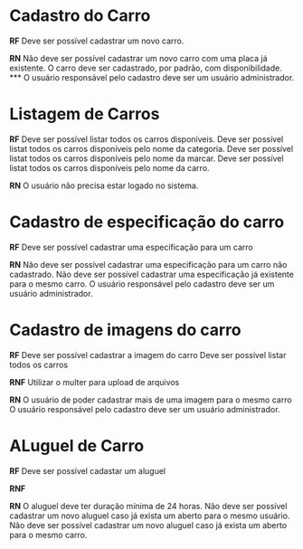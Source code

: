 # Cadastro do Carro

**RF**
Deve ser possível cadastrar um novo carro.

**RN**
Não deve ser possível cadastrar um novo carro com uma placa já existente.
O carro deve ser cadastrado, por padrão, com disponibilidade.
*** O usuário responsável pelo cadastro deve ser um usuário administrador.

# Listagem de Carros

**RF**
Deve ser possível listar todos os carros disponíveis.
Deve ser possível listat todos os carros disponíveis pelo nome da categoria.
Deve ser possível listat todos os carros disponíveis pelo nome da marcar.
Deve ser possível listat todos os carros disponíveis pelo nome da carro.

**RN**
O usuário não precisa estar logado no sistema.

# Cadastro de especificação do carro

**RF**
Deve ser possível cadastrar uma especificação para um carro

**RN**
Não deve ser possível cadastrar uma especificação para um carro não cadastrado.
Não deve ser possível cadastrar uma especificação já existente para o mesmo carro.
O usuário responsável pelo cadastro deve ser um usuário administrador.

# Cadastro de imagens do carro

**RF**
Deve ser possível cadastrar a imagem do carro
Deve ser possível listar todos os carros

**RNF**
Utilizar o multer para upload de arquivos

**RN**
O usuário de poder cadastrar mais de uma imagem para o mesmo carro
O usuário responsável pelo cadastro deve ser um usuário administrador.

# ALuguel de Carro

**RF**
Deve ser possível cadastar um aluguel

**RNF**

**RN**
O aluguel deve ter duração mínima de 24 horas.
Não deve ser possível cadastrar um novo aluguel caso já exista um aberto para o mesmo usuário.
Não deve ser possível cadastrar um novo aluguel caso já exista um aberto para o mesmo carro.